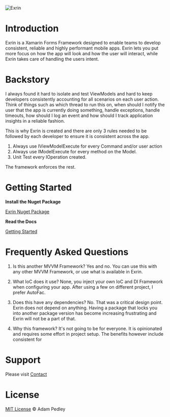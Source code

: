 
![Exrin](http://exrin.azurewebsites.net/wp-content/uploads/2016/03/exrin_128.png)

# Introduction

Exrin is a Xamarin Forms Framework designed to enable teams to develop consistent, reliable and highly performant mobile apps. Exrin lets you put more focus on how the app will look and how the user will interact, while Exrin takes care of handling the users intent.

# Backstory

I always found it hard to isolate and test ViewModels and hard to keep developers consistently accounting for all scenarios on each user action. Think of things such as which thread to run this on, when should I notify the user that the app is currently doing something, handle exceptions, handle timeouts, how should I log an event and how should I track application insights in a reliable fashion.

This is why Exrin is created and there are only 3 rules needed to be followed by each developer to ensure it is consistent across the app.

1. Always use IViewModelExecute for every Command and/or user action
2. Always use IModelExecute for every method on the Model.
3. Unit Test every IOperation created.

The framework enforces the rest.

# Getting Started

**Install the Nuget Package**

[Exrin Nuget Package](https://www.nuget.org/packages/Exrin/)


**Read the Docs**

[Getting Started](http://exrin.readthedocs.org/)



# Frequently Asked Questions

1. Is this another MVVM Framework?
Yes and no. You can use this with any other MVVM Framework, or use what is available in Exrin.

2. What IoC does it use?
None, you inject your own IoC and DI Framework when configuring your app. After using a few on different project, I prefer AutoFac.

3. Does this have any dependencies?
No. That was a critical design point. Exrin does not depend on anything. Having a package that locks you into another package version has become increasing frustrating and Exrin will not be a part of that.

4. Why this framework?
It's not going to be for everyone. It is opinionated and requires some effort in project setup. The benefits however include consistent for

# Support

Please visit [Contact](http://xamarinhelp.com/contact/)

# License

[MIT License](https://github.com/adamped/exrin/blob/master/LICENSE) © Adam Pedley
